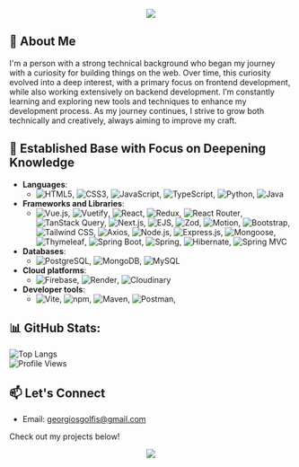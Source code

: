 <p align="center">
  <img src="https://capsule-render.vercel.app/api?type=waving&height=75&color=0:C4DFE6,100:66A5AD&fontColor=FFFFFF&text=Hi%20there,%F0%9F%91%8B%20my%20name%20is%20George%20Gkolfis!&fontAlign=50&animation=fadeIn&fontSize=25&descSize=20&reversal=true&section=header" />
</p>

## 📜 About Me
I'm a person with a strong technical background who began my journey with a curiosity for building things on the web. Over time, this curiosity evolved into a deep interest, with a primary focus on frontend development, while also working extensively on backend development.
I’m constantly learning and exploring new tools and techniques to enhance my development process. As my journey continues, I strive to grow both technically and creatively, always aiming to improve my craft.


## 🔧 Established Base with Focus on Deepening Knowledge
- **Languages**:
  - ![HTML5](https://img.shields.io/badge/html5-%23E34F26.svg?style=plastic&logo=html5&logoColor=white), ![CSS3](https://img.shields.io/badge/css3-%231572B6.svg?style=plastic&logo=css3&logoColor=white), ![JavaScript](https://img.shields.io/badge/javascript-%23323330.svg?style=plastic&logo=javascript&logoColor=%23F7DF1E), ![TypeScript](https://img.shields.io/badge/typescript-%23007ACC.svg?style=plastic&logo=typescript&logoColor=white), ![Python](https://img.shields.io/badge/python-3670A0?style=plastic&logo=python&logoColor=ffdd54), ![Java](https://img.shields.io/badge/Java-%23ED8B00.svg?style=plastic&logo=openjdk&logoColor=white)  
- **Frameworks and Libraries**: 
  - ![Vue.js](https://img.shields.io/badge/vue.js-%2335495e.svg?style=plastic&logo=vuedotjs&logoColor=%234FC08D), ![Vuetify](https://img.shields.io/badge/vuetify-%231867C0.svg?style=plastic&logo=vuetify&logoColor=%23FFFFFF), ![React](https://img.shields.io/badge/react-%2320232a.svg?style=plastic&logo=react&logoColor=%2361DAFB), ![Redux](https://img.shields.io/badge/redux-%23593d88.svg?style=plastic&logo=redux&logoColor=white), ![React Router](https://img.shields.io/badge/React_Router-CA4245?style=plastic&logo=react-router&logoColor=white), ![TanStack Query](https://img.shields.io/badge/TanStack%20Query-%23FF4154.svg?style=plastic&logo=reactquery&logoColor=white), ![Next.js](https://img.shields.io/badge/Next-black?style=plastic&logo=next.js&logoColor=white), ![EJS](https://img.shields.io/badge/ejs-%23B4CA65.svg?style=plastic&logo=ejs&logoColor=black), ![Zod](https://img.shields.io/badge/Zod-2F3A52?style=plastic&logo=zod&logoColor=white), ![Motion](https://img.shields.io/badge/Motion-%23FFD700.svg?style=plastic&logo=framer&logoColor=black), ![Bootstrap](https://img.shields.io/badge/bootstrap-%238511FA.svg?style=plastic&logo=bootstrap&logoColor=white), ![Tailwind CSS](https://img.shields.io/badge/tailwindcss-%2338B2AC.svg?style=plastic&logo=tailwind-css&logoColor=white), ![Axios](https://img.shields.io/badge/axios-%235A29E4.svg?style=plastic&logo=axios&logoColor=white), ![Node.js](https://img.shields.io/badge/node.js-6DA55F?style=plastic&logo=node.js&logoColor=white), ![Express.js](https://img.shields.io/badge/express.js-%23404d59.svg?style=plastic&logo=express&logoColor=%2361DAFB), ![Mongoose](https://img.shields.io/badge/mongoose-%23880000.svg?style=plastic&logo=mongoose&logoColor=white), ![Thymeleaf](https://img.shields.io/badge/Thymeleaf-%23005F0F.svg?style=plastic&logo=thymeleaf&logoColor=white), ![Spring Boot](https://img.shields.io/badge/Spring%20Boot-%236DB33F.svg?style=plastic&logo=spring-boot&logoColor=white), ![Spring](https://img.shields.io/badge/Spring-%236DB33F.svg?style=plastic&logo=spring&logoColor=white), ![Hibernate](https://img.shields.io/badge/Hibernate-%236B4E3D.svg?style=plastic&logo=hibernate&logoColor=white), ![Spring MVC](https://img.shields.io/badge/Spring%20MVC-%236DB33F.svg?style=plastic&logo=spring&logoColor=white)
- **Databases**:
  - ![PostgreSQL](https://img.shields.io/badge/postgreSQL-%23336791.svg?style=plastic&logo=postgresql&logoColor=white), ![MongoDB](https://img.shields.io/badge/MongoDB-%234ea94b.svg?style=plastic&logo=mongodb&logoColor=white), ![MySQL](https://img.shields.io/badge/MySQL-%2300758F.svg?style=plastic&logo=mysql&logoColor=white)
- **Cloud platforms**:
  - ![Firebase](https://img.shields.io/badge/firebase-%23039BE5.svg?style=plastic&logo=firebase), ![Render](https://img.shields.io/badge/Render-%46E3B7.svg?style=plastic&logo=render&logoColor=white), ![Cloudinary](https://img.shields.io/badge/Cloudinary-0078FF?style=plastic&logo=cloudinary&logoColor=white)
- **Developer tools**: 
  - ![Vite](https://img.shields.io/badge/vite-%23646CFF.svg?style=plastic&logo=vite&logoColor=white), ![npm](https://img.shields.io/badge/NPM-%23CB3837.svg?style=plastic&logo=npm&logoColor=white), ![Maven](https://img.shields.io/badge/Maven-%23C71A36.svg?style=plastic&logo=apache-maven&logoColor=white), ![Postman](https://img.shields.io/badge/Postman-FF6C37?style=plastic&logo=postman&logoColor=white),  


## 📊 GitHub Stats:
<p align="start">
  <img src="https://github-readme-stats.vercel.app/api/top-langs?username=GeorgeGkolfis&show_icons=true&locale=en&langs_count=10&layout=compact&theme=onedark" alt="Top Langs" />
  <br/>
<!--   <img src="https://visitcount.itsvg.in/api?id=GeorgeGkolfis&label=Profile%20Views&color=2&icon=2&pretty=false" alt="Profile Views" /> -->
  <img src="https://komarev.com/ghpvc/?username=GeorgeGkolfis&style=flat&color=66A5AD" alt="Profile Views" />
</p>


## 📫 Let's Connect
- Email: georgiosgolfis@gmail.com

Check out my projects below!
<p align="center">
  <img src="https://capsule-render.vercel.app/api?type=waving&height=75&color=0:C4DFE6,100:66A5AD&fontAlign=50&animation=fadeIn&fontSize=25&descSize=20&reversal=true&section=footer"/>
</p>
